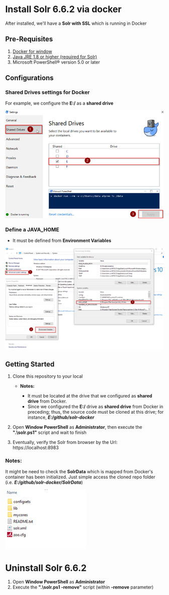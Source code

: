 # Install Solr 6.6.2 via docker

After installed, we'll have a **Solr with SSL** which is running in Docker

## Pre-Requisites

1. [Docker for window](https://store.docker.com/editions/community/docker-ce-desktop-windows)
2. [Java JRE 1.8 or higher (required for Solr)](http://www.oracle.com/technetwork/java/javase/downloads/jre8-downloads-2133155.html)
3. Microsoft PowerShell® version 5.0 or later

## Configurations

### Shared Drives settings for Docker

For example, we configure the **E:/** as a __shared drive__ 

![Docker Shared Drives Settings](documents/Docker-SharedDrive-Settings.png)

### Define a JAVA_HOME

- It must be defined from **Environment Variables**

![JAVA_HOME](documents/JAVA_HOME.png)

## Getting Started

1. Clone this repository to your local
    * __Notes:__

        + It must be located at the drive that we configured as **shared drive** from Docker. 
        + Since we configured the **E:/** drive as **shared drive** from Docker in preceding; thus, the source code must be cloned at this drive; for instance, **_E:/github/solr-docker_** 

2. Open **Window PowerShell** as **Administrator**, then execute the **".\solr.ps1"** script and wait to finish
3. Eventually, verify the Solr from browser by the Url: https://localhost:8983

### Notes:

It might be need to check the **SolrData** which is mapped from Docker's container has been initialized. Just simple access the cloned repo folder (i.e. **_E:/github/solr-docker/SolrData_**)

![SolrData folder](documents/SolrData-folder.png)

# Uninstall Solr 6.6.2

1. Open **Window PowerShell** as **Administrator**
2. Execute the **".\solr.ps1 -remove"** script (within **-remove** parameter)